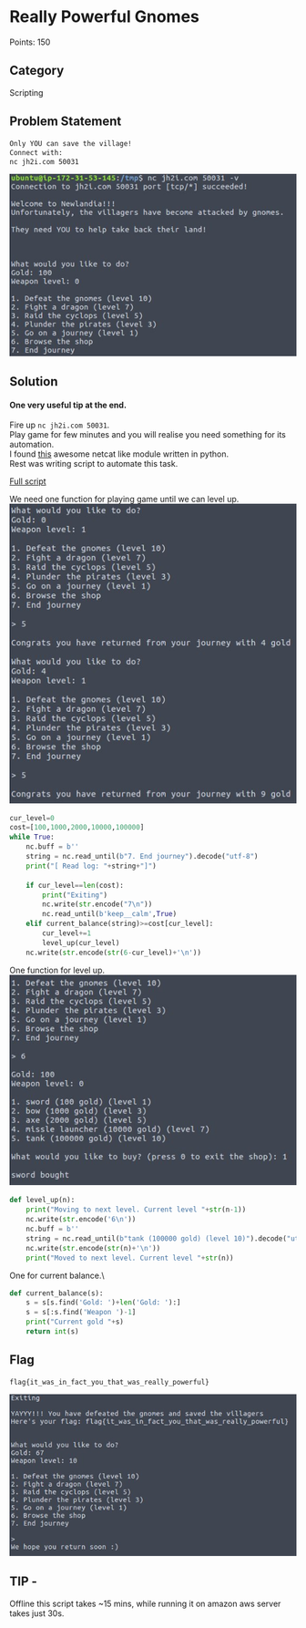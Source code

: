 # Really Powerful Gnomes
Points: 150
## Category
Scripting
## Problem Statement
```
Only YOU can save the village!
Connect with:
nc jh2i.com 50031
```
![Game Start](start.jpg)
## Solution
#### One very useful tip at the end.
Fire up `nc jh2i.com 50031`.\
Play game for few minutes and you will realise you need something for its automation.\
I found [this](https://gist.github.com/leonjza/f35a7252babdf77c8421) awesome netcat like module written in python.\
Rest was writing script to automate this task.

[Full script](script.py)

We need one function for playing game until we can level up.\
![Game](game.jpg)
```py
cur_level=0
cost=[100,1000,2000,10000,100000]
while True:
    nc.buff = b''
    string = nc.read_until(b"7. End journey").decode("utf-8")
    print("[ Read log: "+string+"]")

    if cur_level==len(cost):
        print("Exiting")
        nc.write(str.encode("7\n"))
        nc.read_until(b'keep__calm',True)
    elif current_balance(string)>=cost[cur_level]:
        cur_level+=1
        level_up(cur_level)
    nc.write(str.encode(str(6-cur_level)+'\n'))
```


One function for level up.\
![Level_up](level_up.jpg)
```py
def level_up(n):
    print("Moving to next level. Current level "+str(n-1))
    nc.write(str.encode('6\n'))
    nc.buff = b''
    string = nc.read_until(b"tank (100000 gold) (level 10)").decode("utf-8")
    nc.write(str.encode(str(n)+'\n'))
    print("Moved to next level. Current level "+str(n))
```

One for current balance.\
```py
def current_balance(s):
    s = s[s.find('Gold: ')+len('Gold: '):]
    s = s[:s.find('Weapon ')-1]
    print("Current gold "+s)
    return int(s)
```

## Flag
```
flag{it_was_in_fact_you_that_was_really_powerful}
```
![flag](flag.jpg)

## TIP -
Offline this script takes ~15 mins, while running it on amazon aws server takes just 30s.